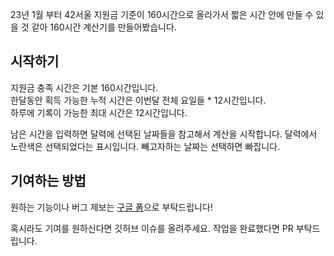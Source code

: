 23년 1월 부터 42서울 지원금 기준이 160시간으로 올라가서 짧은 시간 안에 만들 수 있을 것 같아 160시간 계산기를 만들어봤습니다.

## 시작하기

지원금 충족 시간은 기본 160시간입니다.\
한달동안 획득 가능한 누적 시간은 이번달 전체 요일들 * 12시간입니다.\
하루에 기록이 가능한 최대 시간은 12시간입니다.

남은 시간을 입력하면 달력에 선택된 날짜들을 참고해서 계산을 시작합니다.
달력에서 노란색은 선택되었다는 표시입니다. 빼고자하는 날짜는 선택하면 빠집니다.

## 기여하는 방법

원하는 기능이나 버그 제보는 [구글 폼](https://forms.gle/RJpPgtjdZh86WgRn6)으로 부탁드립니다!

혹시라도 기여를 원하신다면 깃허브 이슈를 올려주세요. 작업을 완료했다면 PR 부탁드립니다.
